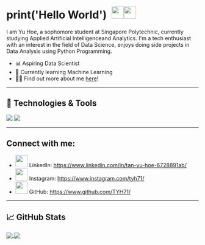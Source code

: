 # print('Hello World')&nbsp;&nbsp;<img src="https://raw.githubusercontent.com/MartinHeinz/MartinHeinz/master/wave.gif" width="32px"><img src="https://media.tenor.com/images/9d8210d2094d9eea0010ca67d0cfbe62/tenor.gif" width="32px">


I am Yu Hoe, a sophomore student at Singapore Polytechnic, currently studying Applied Artificial Intelligenceand Analytics. I'm a tech enthusiast with an interest in the field of Data Science, enjoys doing side projects in Data Analysis using Python Programming.

- 📊 Aspiring Data Scientist
- 🦾 Currently learning Machine Learning
- 🧑‍💻 Find out more about me <a href="https://linktr.ee/TYH71">here</a>!

---

## 🔧 Technologies & Tools
![](https://img.shields.io/badge/Code-Python-informational?style=flat&logo=python&logoColor=white&color=2bbc8a)
![](https://img.shields.io/badge/Code-JavaScript-informational?style=flat&logo=javascript&logoColor=white&color=2bbc8a)

---

## Connect with me:

- <img src="https://assets.production.linktr.ee/8b7dbe35987a2ad2875a4ae7903ce0490df95d32/icons/tabler-icons/brand-linkedin.svg" width="32px"/> LinkedIn: https://www.linkedin.com/in/tan-yu-hoe-6728891ab/
- <img src="https://assets.production.linktr.ee/8b7dbe35987a2ad2875a4ae7903ce0490df95d32/icons/tabler-icons/brand-instagram.svg" width="32px"/> Instagram: https://www.instagram.com/tyh71/
- <img src="https://assets.production.linktr.ee/8b7dbe35987a2ad2875a4ae7903ce0490df95d32/icons/tabler-icons/brand-github.svg" width="32px"/> GitHub: https://www.github.com/TYH71/

---

## &#x1f4c8; GitHub Stats 

<a href="https://github.com/TYH71/TYH71">
  <img align="center" src="https://github-readme-stats.vercel.app/api?username=TYH71&show_icons=True&theme=cobalt" />
</a>
<a href="https://github.com/TYH71/TYH71">
  <img align="center" src="https://github-readme-stats.vercel.app/api/top-langs/?username=TYH71&show_icons=true&theme=cobalt" />
</a>

